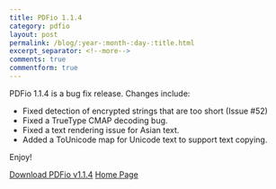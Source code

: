 ```yaml
---
title: PDFio 1.1.4
category: pdfio
layout: post
permalink: /blog/:year-:month-:day-:title.html
excerpt_separator: <!--more-->
comments: true
commentform: true
---
```


PDFio 1.1.4 is a bug fix release. Changes include:

- Fixed detection of encrypted strings that are too short (Issue #52)
- Fixed a TrueType CMAP decoding bug.
- Fixed a text rendering issue for Asian text.
- Added a ToUnicode map for Unicode text to support text copying.

Enjoy!

<a class="btn btn-primary" href="https://github.com/michaelrsweet/pdfio/releases/tag/v1.1.4">Download PDFio v1.1.4</a>
<a class="btn btn-primary" href="/pdfio/index.html">Home Page</a>
